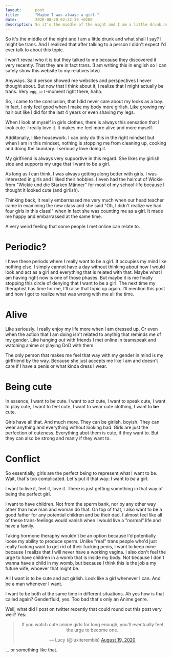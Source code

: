 ```yaml
---
layout:      post
title:       "Maybe I was always a girl."
date:        2020-08-20 02:32:39 +0200
description: So it's the middle of the night and I am a little drunk and what shall I say? I might be trans.
---
```



So it's the middle of the night and I am a little drunk and what shall I say?
I might be trans.
And I realized that after talking to a person I didn't expect I'd ever talk to about this topic.

I won't reveal who it is but they talked to me because they discovered it very recently.
That they are in fact trans.
(I am writing this in english so I can safely show this website to my relatives btw)

Anyways. Said person showed me websites and perspectives I never thought about.
But now that I think about it, I realize that I might actually be trans.
Very `egg_irl`-moment right there, haha.

So, I came to the conslusion, that I did never care about my looks as a boy.
In fact, I only feel good when I make my body more girlish.
Like growing my hair out like I did for the last 4 years or even shaving my legs.

When I look at myself in girls clothes, there is always this sensation that I look cute.
I really love it.
It makes me feel more alive and more myself.

Additonally, I like housework.
I can only do this in the right mindset but when I am in this mindset, 
nothing is stopping me from cleaning up, cooking and doing the laundary.
I seriously love doing it.

My girlfriend is always very supportive in this regard.
She likes my girlish side and supports my urge that I want to be a girl.

As long as I can think, I was always getting along better with girls.
I was interested in girls and I liked their hobbies.
I even had the haircut of Wickie from "Wickie und die Starken Männer" for most of my school-life because I thought it looked cute (and girlish).

Thinking back, it really embarrassed me very much when our head teacher came in examining the new class 
and she said "Oh, I didn't realize we had four girls in this class!" when in fact she was counting me as a girl.
It made me happy and embarrassed at the same time.

A very weird feeling that some people I met online can relate to.

# Periodic?

I have these periods where I really want to be a girl.
It occupies my mind like nothing else.
I simply cannot have a day without thinking about how I would look and act as a girl and everything that is related with that.
Maybe what I am having right now is one of those phases.
But maybe it is me finally stopping this circle of denying that I want to be a girl.
The next time my theraphist has time for me, I'll raise that topic up again.
I'll mention this post and how I got to realize what was wrong with me all the time.

# Alive

Like seriously.
I really enjoy my life more when I am dressed up.
Or even when the action that I am doing isn't related to anythig that reminds me of my gender.
Like hanging out with friends I met online in teamspeak and watching anime or playing DnD with them.

The only person that makes me feel that way with my gender in mind is my girlfriend by the way.
Because she just accepts me like I am and doesn't care if I have a penis or what kinda dress I wear.

# Being cute

In essence, I want to be cute.
I want to act cute,
I want to speak cute, 
I want to play cute,
I want to feel cute,
I want to wear cute clothing,
I want to **be** cute.

Girls have all that.
And much more.
They can be girlish, boyish.
They can wear anything and everything without looking bad.
Girls are just the perfection of cuteness.
Everything abot them is cute, if they want to.
But they can also be strong and manly if they want to.

# Conflict

So essentially, girls are the perfect being to represent what I want to be.
Wait, that's too complicated.
Let's put it that way: 
I want to *be* a girl.

I want to live it, feel it, love it.
There is just getting something in that way of being the perfect girl.

I want to have children.
Not from the sperm bank, nor by any other way other than how man and woman do that.
On top of that, I also want to be a good father for any potential children 
and be their dad.
I almost feel like all of these trans-feelings would vanish when I would live a "normal" life and have a family.

Taking hormone theraphy wouldn't be an option because I'd potentially loose my ability to produce sperm.
Unlike "real" trans people who'd just really fucking want to get rid of their fucking penis, I want to keep mine because I realize that I will never have a working vagina.
I also don't feel the urge to have children in a womb that is inside my body.
Not because I don't wanna have a child in my womb,
but because I think this is the job a my future wife, whoever that might be.

All I want is to be cute and act girlish.
Look like a girl whenever I can.
And be a man whenever I want.

I want to be both at the same time in different situations.
Ah yes how is that called again?
Genderfluid, yes.
Too bad that's only an Anime genre.

Well, what did I post on twitter recently that could round out this post very well?
Yes:

<div style="text-align:center">
<blockquote class="twitter-tweet"><p lang="en" dir="ltr">If you watch cute anime girls for long enough, you&#39;ll eventually feel the urge to become one.</p>&mdash; Lucy (@luxiterembis) <a href="https://twitter.com/luxiterembis/status/1295876189756837888?ref_src=twsrc%5Etfw">August 19, 2020</a></blockquote> <script async src="https://platform.twitter.com/widgets.js" charset="utf-8"></script> 
</div>

… or something like that.
